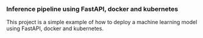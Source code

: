 ### Inference pipeline using FastAPI, docker and kubernetes

This project is a simple example of how to deploy a machine learning model using FastAPI, docker and kubernetes.
